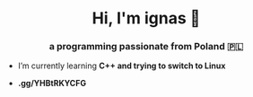 <h1 align="center">Hi, I'm ignas 👋</h1>
<h3 align="center">a programming passionate from Poland 🇵🇱</h3>

- I’m currently learning **C++ and trying to switch to Linux**

- **.gg/YHBtRKYCFG**

<p align="left">
</p>
